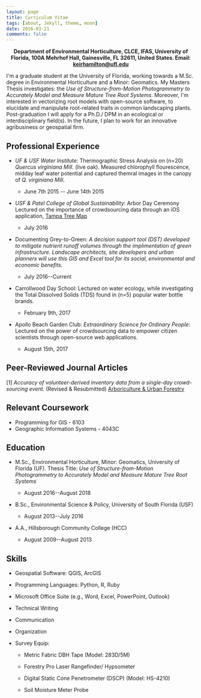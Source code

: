 ```yaml
---
layout: page
title: Curriculum Vitae
tags: [about, Jekyll, theme, moon]
date: 2016-03-21
comments: false
---
```

    
<center>
<b>
Department of Environmental Horticulture, CLCE, IFAS, University of Florida, 100A Mehrhof Hall, Gainesville, FL 32611, United States. Email: <a href="mailto:keirhamilton@ufl.edu">keirhamilton@ufl.edu</a>
</b>
</center>


I'm a graduate student at the University of Florida, working towards a M.Sc. degree in Environmental Horticulture and a Minor: Geomatics. My Masters Thesis investigates: the _Use of Structure-from-Motion Photogrammetry to Accurately Model and Measure Mature Tree Root Systems_. Moreover, I'm interested in vectorizing root models with open-source software, to elucidate and manipulate root-related traits in common landscaping plants. Post-graduation I will apply for a Ph.D./ DPM in an ecological or interdisciplinary field(s). In the future, I plan to work for an innovative agribusiness or geospatial firm.


## Professional Experience

* _UF & USF Water Institute_: Thermographic Stress Analysis on (n=20) _Quercus virginiana Mill._ (live oak). Measured chlorophyll flourescence, midday leaf water potential and captured themral images in the canopy of _Q. virginiana Mill_.
    * June 7th 2015 -- June 14th 2015

* _USF & Patel College of Global Sustainability_: Arbor Day Ceremony Lectured on the importance of crowdsourcing data through an iOS application, <a href="http://tampatreemap.usf.edu/">Tampa Tree Map</a>
    * July 2016

* Documenting Grey-to-Green: _A decision support tool (DST) developed to mitigate nutrient runoff volumes through the implimentation of green infrastructure. Landscape architects, site developers and urban planners will use this GIS and Excel tool for its social, environmental and economic benefits._
    * July 2016--Current

* Carrollwood Day School:
Lectured on water ecology, while investigating the Total Dissolved Solids (TDS) found in (n=5) popular water bottle brands. 
    * February 9th, 2017

* Apollo Beach Garden Club: _Extraordinary Science for Ordinary People_: Lectured on the power of crowdsourcing data to empower citizen scientists through open-source web applications.
    * August 15th, 2017

## Peer-Reviewed Journal Articles

[1] _Accuracy of volunteer-derived inventory data from a single-day crowd-sourcing event._ (Revised & Resubmitted) <a href="http://joa.isa-arbor.com/">Arboriculture & Urban Forestry</a>

## Relevant Coursework

* Programming for GIS - 6103
* Geographic Information Systems - 4043C

## Education

- M.Sc., Environmental Horticulture, Minor: Geomatics, University of Florida (UF). Thesis Title: _Use of Structure-from-Motion Photogrammetry to Accurately Model and Measure Mature Tree Root Systems_
    - August 2016--August 2018


- B.Sc., Environmental Science & Policy, University of South Florida (USF)
    - August 2013--July 2016


- A.A., Hillsborough Community College (HCC)
    - August 2009--August 2013

## Skills

- Geospatial Software: QGIS, ArcGIS

- Programming Languages: Python, R, Ruby

- Microsoft Office Suite (e.g., Word, Excel, PowerPoint, Outlook)

- Technical Writing

- Communication

- Organization

- Survey Equip:

    - Metric Fabric DBH Tape (Model: 283D/5M)

    - Forestry Pro Laser Rangefinder/ Hypsometer

    - Digital Static Cone Penetrometer (DSCP) (Model: HS-4210)

    - Soil Moisture Meter Probe

